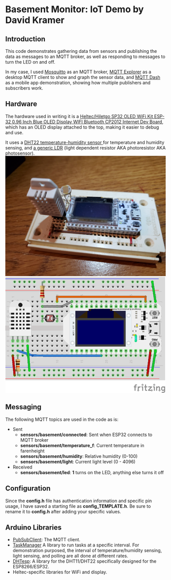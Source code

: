 # Basement Monitor: IoT Demo by David Kramer

## Introduction
This code demonstrates gathering data from sensors and publishing the data as messages to an MQTT broker, as well as responding to messages to turn the LED on and off.

In my case, I used [Mosquitto](https://mosquitto.org/) as an MQTT broker, [MQTT Explorer](http://mqtt-explorer.com/) as a desktop MQTT client to show and graph the sensor data, and [MQTT Dash](https://play.google.com/store/apps/details?id=net.routix.mqttdash&hl=en_US&gl=US) as a mobile app demonstration, showing how multiple publishers and subscribers work.

## Hardware
The hardware used in writing it is a [Heltec/Hiletgo SP32 OLED WiFi Kit ESP-32 0.96 Inch Blue OLED Display WIFI Bluetooth CP2012 Internet Dev Board](www.hiletgo.com/ProductDetail/2157143.html), which has an OLED display attached to the top, making it easier to debug and use.

It uses a [DHT22 temperature-humidity sensor ](https://www.adafruit.com/product/385) for temperature and humidity sensing, and [a generic LDR](https://www.adafruit.com/product/161) (light dependent resistor AKA photoresistor AKA photosensor).  
![My hardware](hardware.png)
![Fritzing diagram](basement_monitor_fritzing.png)

## Messaging
The following MQTT topics are used in the code as is:
- Sent
  - **sensors/basement/connected**: Sent when ESP32 connects to MQTT broker
  - **sensors/basement/temperature_f**: Current temperature in farenheight 
  - **sensors/basement/humidity**: Relative humidity (0-100)
  - **sensors/basement/light**: Current light level (0 - 4096)
- Received
  - **sensors/basement/led**: **1** turns on the LED, anything else turns it off

## Configuration 
Since the **config.h** file has authentication information and specific pin usage, I have saved a starting file as **config_TEMPLATE.h**.  Be sure to rename it to **config.h** after adding your specific values.

## Arduino Libraries
- [PubSubClient](https://www.arduino.cc/reference/en/libraries/pubsubclient/): The MQTT client.
- [TaskManager](https://www.arduino.cc/reference/en/libraries/taskmanager/) A library to run tasks at a specific interval.  For demonstration purposed, the interval of temperature/humidity sensing, light sensing, and polling are all done at different rates.
- [DHTesp](https://www.arduino.cc/reference/en/libraries/dht-sensor-library-for-espx/): A library for the DHT11/DHT22 specifically designed for the ESP8266/ESP32.
- Heltec-specific libraries for WiFi and display.